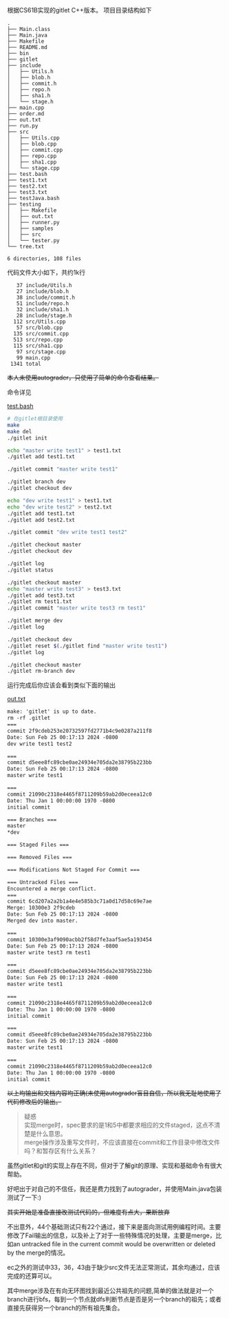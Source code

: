 根据CS61B实现的gitlet C++版本。
项目目录结构如下
```
.
├── Main.class
├── Main.java
├── Makefile
├── README.md
├── bin
├── gitlet
├── include
│   ├── Utils.h
│   ├── blob.h
│   ├── commit.h
│   ├── repo.h
│   ├── sha1.h
│   └── stage.h
├── main.cpp
├── order.md
├── out.txt
├── run.py
├── src
│   ├── Utils.cpp
│   ├── blob.cpp
│   ├── commit.cpp
│   ├── repo.cpp
│   ├── sha1.cpp
│   └── stage.cpp
├── test.bash
├── test1.txt
├── test2.txt
├── test3.txt
├── testJava.bash
├── testing
│   ├── Makefile
│   ├── out.txt
│   ├── runner.py
│   ├── samples
│   ├── src
│   └── tester.py
└── tree.txt

6 directories, 108 files
```
代码文件大小如下，共约1k行
```
   37 include/Utils.h
   27 include/blob.h
   38 include/commit.h
   51 include/repo.h
   32 include/sha1.h
   28 include/stage.h
  112 src/Utils.cpp
   57 src/blob.cpp
  135 src/commit.cpp
  513 src/repo.cpp
  115 src/sha1.cpp
   97 src/stage.cpp
   99 main.cpp
 1341 total
```
~~本人未使用autograder，只使用了简单的命令查看结果。~~

命令详见

[test.bash](test.bash)

```bash
# 在gitlet根目录使用
make
make del
./gitlet init

echo "master write test1" > test1.txt
./gitlet add test1.txt

./gitlet commit "master write test1"

./gitlet branch dev
./gitlet checkout dev

echo "dev write test1" > test1.txt
echo "dev write test2" > test2.txt
./gitlet add test1.txt
./gitlet add test2.txt

./gitlet commit "dev write test1 test2"

./gitlet checkout master
./gitlet checkout dev

./gitlet log
./gitlet status

./gitlet checkout master
echo "master write test3" > test3.txt
./gitlet add test3.txt
./gitlet rm test1.txt
./gitlet commit "master write test3 rm test1"

./gitlet merge dev
./gitlet log

./gitlet checkout dev
./gitlet reset $(./gitlet find "master write test1")
./gitlet log

./gitlet checkout master
./gitlet rm-branch dev
```

运行完成后你应该会看到类似下面的输出

[out.txt](out.txt)

```txt
make: 'gitlet' is up to date.
rm -rf .gitlet
===
commit 2f9cdeb253e20732597fd2771b4c9e0287a211f8
Date: Sun Feb 25 00:17:13 2024 -0800
dev write test1 test2

===
commit d5eee8fc89cbe0ae24934e705da2e38795b223bb
Date: Sun Feb 25 00:17:13 2024 -0800
master write test1

===
commit 21090c2318e4465f8711209b59ab2d0eceea12c0
Date: Thu Jan 1 00:00:00 1970 -0800
initial commit

=== Branches ===
master
*dev

=== Staged Files ===

=== Removed Files ===

=== Modifications Not Staged For Commit ===

=== Untracked Files ===
Encountered a merge conflict.
===
commit 6cd207a2a2b1a4e4e585b3c71a0d17d58c69e7ae
Merge: 10300e3 2f9cdeb 
Date: Sun Feb 25 00:17:13 2024 -0800
Merged dev into master.

===
commit 10300e3af9090acbb2f58d7fe3aaf5ae5a193454
Date: Sun Feb 25 00:17:13 2024 -0800
master write test3 rm test1

===
commit d5eee8fc89cbe0ae24934e705da2e38795b223bb
Date: Sun Feb 25 00:17:13 2024 -0800
master write test1

===
commit 21090c2318e4465f8711209b59ab2d0eceea12c0
Date: Thu Jan 1 00:00:00 1970 -0800
initial commit

===
commit d5eee8fc89cbe0ae24934e705da2e38795b223bb
Date: Sun Feb 25 00:17:13 2024 -0800
master write test1

===
commit 21090c2318e4465f8711209b59ab2d0eceea12c0
Date: Thu Jan 1 00:00:00 1970 -0800
initial commit
```
~~以上均输出和文档内容均正确(未使用autograder盲目自信，所以我无耻地使用了代码修改后的输出。~~

> 疑惑  
> 实现merge时，spec要求的是1和5中都要求相应的文件staged，这点不清楚是什么意思。  
> merge操作涉及重写文件时，不应该直接在commit和工作目录中修改文件吗？和暂存区有什么关系？

虽然gitlet和git的实现上存在不同，但对于了解git的原理、实现和基础命令有很大帮助。

好吧出于对自己的不信任，我还是费力找到了autograder，并使用Main.java包装测试了一下:)

~~其实开始是准备直接改测试代码的，但难度有点大，果断放弃~~

不出意外，44个基础测试只有22个通过，接下来是面向测试用例编程时间。主要修改了Fail输出的信息，以及补上了对于一些特殊情况的处理，主要是merge，比如an untracked file in the current commit would be overwritten or deleted by the merge的情况。

ec之外的测试中33，36，43由于缺少src文件无法正常测试，其余均通过，应该完成的还算可以。

其中merge涉及在有向无环图找到最近公共祖先的问题,简单的做法就是对一个branch进行bfs，每到一个节点就dfs判断节点是否是另一个branch的祖先；或者直接先获得另一个branch的所有祖先集合。